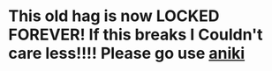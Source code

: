 # This old hag is now LOCKED FOREVER! If this breaks I Couldn't care less!!!! Please go use [aniki](https://github.com/RORIdev/aniki)
